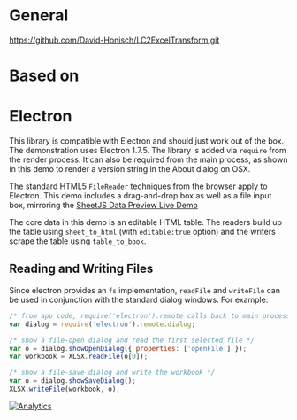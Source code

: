 # General
https://github.com/David-Honisch/LC2ExcelTransform.git

# Based on

# Electron

This library is compatible with Electron and should just work out of the box.
The demonstration uses Electron 1.7.5.  The library is added via `require` from
the render process.  It can also be required from the main process, as shown in
this demo to render a version string in the About dialog on OSX.

The standard HTML5 `FileReader` techniques from the browser apply to Electron.
This demo includes a drag-and-drop box as well as a file input box, mirroring
the [SheetJS Data Preview Live Demo](http://oss.sheetjs.com/js-xlsx/)

The core data in this demo is an editable HTML table.  The readers build up the
table using `sheet_to_html` (with `editable:true` option) and the writers scrape
the table using `table_to_book`.

## Reading and Writing Files

Since electron provides an `fs` implementation, `readFile` and `writeFile` can
be used in conjunction with the standard dialog windows.  For example:

```js
/* from app code, require('electron').remote calls back to main process */
var dialog = require('electron').remote.dialog;

/* show a file-open dialog and read the first selected file */
var o = dialog.showOpenDialog({ properties: ['openFile'] });
var workbook = XLSX.readFile(o[0]);

/* show a file-save dialog and write the workbook */
var o = dialog.showSaveDialog();
XLSX.writeFile(workbook, o);
```



[![Analytics](https://ga-beacon.appspot.com/UA-36810333-1/SheetJS/js-xlsx?pixel)](https://github.com/SheetJS/js-xlsx)
